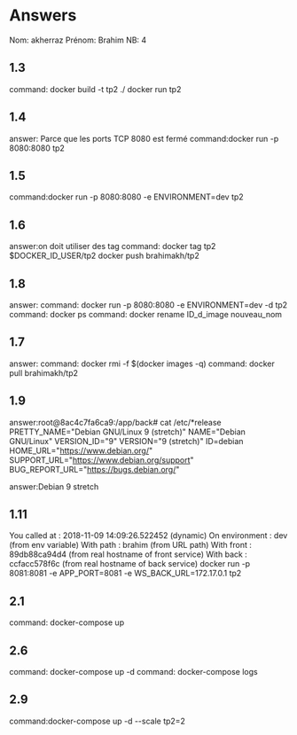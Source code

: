 # Answers

Nom: akherraz 
Prénom: Brahim
NB: 4

## 1.3
command: docker build -t tp2 ./
docker run tp2 

## 1.4
answer: Parce que les ports TCP 8080 est fermé 
command:docker run -p 8080:8080 tp2  

## 1.5
command:docker run -p 8080:8080 -e ENVIRONMENT=dev tp2 

## 1.6
answer:on doit utiliser des tag
command: docker tag tp2 $DOCKER_ID_USER/tp2
docker push brahimakh/tp2

## 1.8
answer: 
command: docker run -p 8080:8080 -e ENVIRONMENT=dev -d tp2
command: docker ps
command: docker rename ID_d_image nouveau_nom 

## 1.7
answer:
command: docker rmi -f $(docker images -q)
command: docker pull brahimakh/tp2

## 1.9
answer:root@8ac4c7fa6ca9:/app/back# cat /etc/*release
PRETTY_NAME="Debian GNU/Linux 9 (stretch)"
NAME="Debian GNU/Linux"
VERSION_ID="9"
VERSION="9 (stretch)"
ID=debian
HOME_URL="https://www.debian.org/"
SUPPORT_URL="https://www.debian.org/support"
BUG_REPORT_URL="https://bugs.debian.org/"

answer:Debian 9 stretch

## 1.11
You called at : 2018-11-09 14:09:26.522452 (dynamic)
        On environment : dev (from env variable)
        With path : brahim   (from URL path)
        With front : 89db88ca94d4 (from real hostname of front service)
        With back  : ccfacc578f6c (from real hostname of back service)
docker run -p 8081:8081 -e APP_PORT=8081 -e WS_BACK_URL=172.17.0.1 tp2


## 2.1
command: docker-compose up
 

## 2.6
command: docker-compose up -d
command: docker-compose logs

## 2.9
command:docker-compose up -d --scale tp2=2
